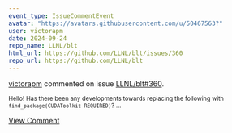 ```yaml
---
event_type: IssueCommentEvent
avatar: "https://avatars.githubusercontent.com/u/50467563?"
user: victorapm
date: 2024-09-24
repo_name: LLNL/blt
html_url: https://github.com/LLNL/blt/issues/360
repo_url: https://github.com/LLNL/blt
---
```


<a href='https://github.com/victorapm' target='_blank'>victorapm</a> commented on issue <a href='https://github.com/LLNL/blt/issues/360' target='_blank'>LLNL/blt#360</a>.

<small>Hello! Has there been any developments towards replacing the following with `find_package(CUDAToolkit REQUIRED)`?...</small>

<a href='https://github.com/LLNL/blt/issues/360' target='_blank'>View Comment</a>